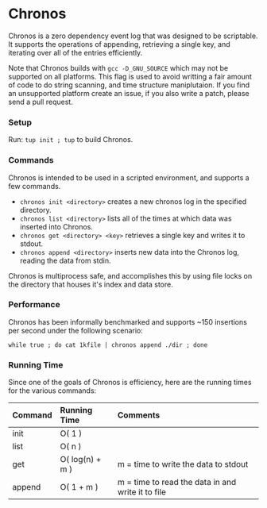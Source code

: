 # Chronos

Chronos is a zero dependency event log that was designed to be scriptable. It supports the operations of appending, retrieving a single key, and iterating over all of the entries efficiently.

Note that Chronos builds with `gcc -D_GNU_SOURCE` which may not be supported on all platforms. This flag is used to avoid writting a fair amount of code to do string scanning, and time structure maniplutaion. If you find an unsupported platform create an issue, if you also write a patch, please send a pull request.

### Setup

Run: `tup init ; tup` to build Chronos.

### Commands

Chronos is intended to be used in a scripted environment, and supports a few commands.

* `chronos init <directory>` creates a new chronos log in the specified directory.
* `chronos list <directory>` lists all of the times at which data was inserted into Chronos.
* `chronos get <directory> <key>` retrieves a single key and writes it to stdout.
* `chronos append <directory>` inserts new data into the Chronos log, reading the data from stdin.

Chronos is multiprocess safe, and accomplishes this by using file locks on the directory that houses it's index and data store.

### Performance

Chronos has been informally benchmarked and supports ~150 insertions per second under the following scenario:

```
while true ; do cat 1kfile | chronos append ./dir ; done
```

### Running Time

Since one of the goals of Chronos is efficiency, here are the running times for the various commands:

Command | Running Time | Comments
:-------|:-------------|:--------
init    | O( 1 )       |
list    | O( n )       |
get     | O( log(n) + m ) | m = time to write the data to stdout
append  | O( 1 + m )   | m = time to read the data in and write it to file

